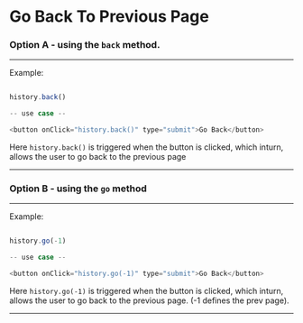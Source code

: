 # Go Back To Previous Page

### Option A - using the `back` method.

---

Example:

```javascript

history.back()

-- use case --

<button onClick="history.back()" type="submit">Go Back</button>
```

Here `history.back()` is triggered when the button is clicked, which inturn, allows the user to go back to the previous page

---

### Option B - using the `go` method

---

Example:

```javascript

history.go(-1)

-- use case --

<button onClick="history.go(-1)" type="submit">Go Back</button>
```

Here `history.go(-1)` is triggered when the button is clicked, which inturn, allows the user to go back to the previous page. (-1 defines the prev page).

---
